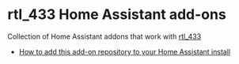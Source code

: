 # rtl_433 Home Assistant add-ons

Collection of Home Assistant addons that work with [rtl_433](https://github.com/merbanan/rtl_433)

* [How to add this add-on repository to your Home Assistant install](https://home-assistant.io/hassio/installing_third_party_addons/)
